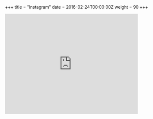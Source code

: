 +++
title = "Instagram"
date = 2016-02-24T00:00:00Z
weight = 90
+++
<iframe src="http://widget.websta.me/in/ishaimika/?s=100&w=4&h=3&b=0&bg=000000&p=10&sb=off" allowtransparency="true" frameborder="0" scrolling="no" style="border:none;overflow:hidden;width:440px; height: 330px" ></iframe>
<!--<iframe src="http://widget.websta.me/in/ishaimika/?s=100&w=3&h=3&b=0&bg=000000&p=10&sb=off" allowtransparency="true" frameborder="0" scrolling="no" style="border:none;overflow:hidden;width:330px; height: 330px" ></iframe> --> 